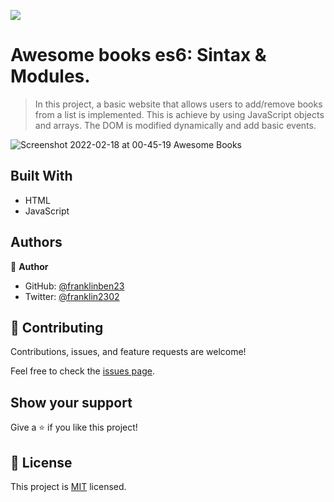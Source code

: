 ![](https://img.shields.io/badge/Microverse-blueviolet)

# Awesome books es6: Sintax & Modules.

> In this project, a basic website that allows users to add/remove books from a list is implemented. This is achieve  by using JavaScript objects and arrays. The DOM is modified dynamically and add basic events.

![Screenshot 2022-02-18 at 00-45-19 Awesome Books](https://user-images.githubusercontent.com/68623189/154619322-54a2d987-8f7c-4846-820c-e1a7ea674897.png)


## Built With

- HTML
- JavaScript

## Authors

👤 **Author**

- GitHub: [@franklinben23](https://github.com/franklinben23)
- Twitter: [@franklin2302](https://twitter.com/franklin2302)

## 🤝 Contributing

Contributions, issues, and feature requests are welcome!

Feel free to check the [issues page](../../issues/).

## Show your support

Give a ⭐️ if you like this project!

## 📝 License

This project is [MIT](./MIT.md) licensed.

